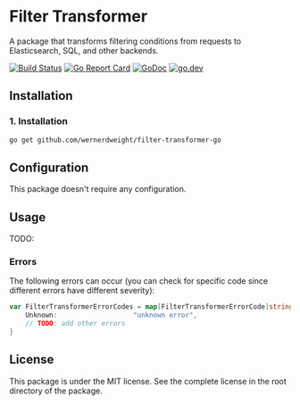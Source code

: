 Filter Transformer
====================================

A package that transforms filtering conditions from requests to Elasticsearch, SQL, and other backends.

[![Build Status](https://www.travis-ci.com/wernerdweight/filter-transformer-go.svg?branch=master)](https://www.travis-ci.com/wernerdweight/filter-transformer-go)
[![Go Report Card](https://goreportcard.com/badge/github.com/wernerdweight/filter-transformer-go)](https://goreportcard.com/report/github.com/wernerdweight/filter-transformer-go)
[![GoDoc](https://godoc.org/github.com/wernerdweight/filter-transformer-go?status.svg)](https://godoc.org/github.com/wernerdweight/filter-transformer-go)
[![go.dev](https://img.shields.io/badge/go.dev-pkg-007d9c.svg?style=flat)](https://pkg.go.dev/github.com/wernerdweight/filter-transformer-go)


Installation
------------

### 1. Installation

```bash
go get github.com/wernerdweight/filter-transformer-go
```

Configuration
------------

This package doesn't require any configuration.

Usage
------------

TODO:

### Errors

The following errors can occur (you can check for specific code since different errors have different severity):

```go
var FilterTransformerErrorCodes = map[FilterTransformerErrorCode]string{
    Unknown:                   "unknown error",
    // TODO: add other errors
}
```

License
-------
This package is under the MIT license. See the complete license in the root directory of the package.
